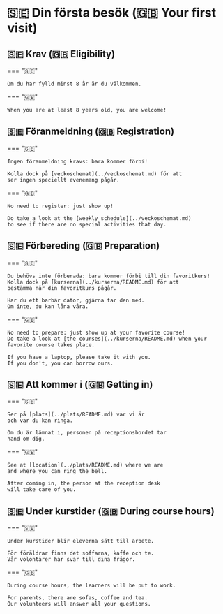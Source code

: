 # 🇸🇪 Din första besök (🇬🇧 Your first visit)

## 🇸🇪 Krav (🇬🇧 Eligibility)

=== "🇸🇪"

    Om du har fylld minst 8 år är du välkommen.

=== "🇬🇧"

    When you are at least 8 years old, you are welcome!

## 🇸🇪 Föranmeldning (🇬🇧 Registration)

=== "🇸🇪"

    Ingen föranmeldning kravs: bara kommer förbi!

    Kolla dock på [veckoschemat](../veckoschemat.md) för att
    ser ingen speciellt evenemang pågår.

=== "🇬🇧"

    No need to register: just show up!

    Do take a look at the [weekly schedule](../veckoschemat.md)
    to see if there are no special activities that day.

## 🇸🇪 Förbereding (🇬🇧 Preparation)

=== "🇸🇪"

    Du behövs inte förberada: bara kommer förbi till din favoritkurs!
    Kolla dock på [kurserna](../kurserna/README.md) för att
    bestämma när din favoritkurs pågår.

    Har du ett barbär dator, gjärna tar den med.
    Om inte, du kan låna våra.

=== "🇬🇧"

    No need to prepare: just show up at your favorite course!
    Do take a look at [the courses](../kurserna/README.md) when your
    favorite course takes place.

    If you have a laptop, please take it with you.
    If you don't, you can borrow ours.

## 🇸🇪 Att kommer i (🇬🇧 Getting in)

=== "🇸🇪"

    Ser på [plats](../plats/README.md) var vi är
    och var du kan ringa.

    Om du är lämnat i, personen på receptionsbordet tar
    hand om dig.

=== "🇬🇧"

    See at [location](../plats/README.md) where we are
    and where you can ring the bell.

    After coming in, the person at the reception desk
    will take care of you.

## 🇸🇪 Under kurstider (🇬🇧 During course hours)

=== "🇸🇪"

    Under kurstider blir eleverna sätt till arbete.

    För föräldrar finns det soffarna, kaffe och te.
    Vår volontärer har svar till dina frågor.

=== "🇬🇧"

    During course hours, the learners will be put to work.

    For parents, there are sofas, coffee and tea.
    Our volunteers will answer all your questions.
